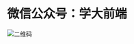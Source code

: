 # 微信公众号：学大前端
![二维码](https://mmbiz.qpic.cn/mmbiz_jpg/aN15XkCQXKYWZljytZ1ricGvE6RicCcibVjq8TNibpzr6ibTL03L2vicWnrAiaDiaawBdzaDzDhcsHkhwdRGQ0fz23B9aQ/640?wx_fmt=jpeg&tp=webp&wxfrom=5&wx_lazy=1)
